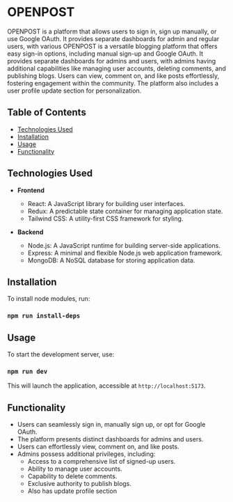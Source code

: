 # OPENPOST

OPENPOST is a platform that allows users to sign in, sign up manually, or use Google OAuth. It provides separate dashboards for admin and regular users, with various 
OPENPOST is a versatile blogging platform that offers easy sign-in options, including manual sign-up and Google OAuth. It provides separate dashboards for admins and users, with admins having additional capabilities like managing user accounts, deleting comments, and publishing blogs. Users can view, comment on, and like posts effortlessly, fostering engagement within the community. The platform also includes a user profile update section for personalization.

## Table of Contents

- [Technologies Used](#technologies-used)
- [Installation](#installation)
- [Usage](#usage)
- [Functionality](#functionality)

## Technologies Used

- **Frontend**
  - React: A JavaScript library for building user interfaces.
  - Redux: A predictable state container for managing application state.
  - Tailwind CSS: A utility-first CSS framework for styling.
  
- **Backend**
  - Node.js: A JavaScript runtime for building server-side applications.
  - Express: A minimal and flexible Node.js web application framework.
  - MongoDB: A NoSQL database for storing application data.

## Installation

To install node modules, run:
### `npm run install-deps`


## Usage

To start the development server, use:
### `npm run dev`


This will launch the application, accessible at `http://localhost:5173`.

## Functionality

- Users can seamlessly sign in, manually sign up, or opt for Google OAuth.
- The platform presents distinct dashboards for admins and users.
- Users can effortlessly view, comment on, and like posts.
- Admins possess additional privileges, including:
  - Access to a comprehensive list of signed-up users.
  - Ability to manage user accounts.
  - Capability to delete comments.
  - Exclusive authority to publish blogs.
  - Also has update profile section
